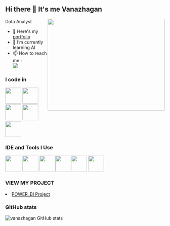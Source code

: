 ## Hi there 👋 It's me Vanazhagan

Data Analyst
<img align="right" width="370" height="290" src="https://i.pinimg.com/originals/47/f0/34/47f0342cec72b800463bf003eac1257e.gif">
- 🔭 Here's my [portfolio](https://vanazhagan-portfolio-sit.netlify.app/)                                                 
- 🌱 I’m currently learning AI
- 📫 How to reach me :
                     </br>[<img src="https://img.shields.io/badge/LinkedIn-0077B5?style=for-the-badge&logo=linkedin&logoColor=white" />](https://linkedin.com/in/vanazhagan")
### I code in
<img height="50" width="50" src="https://img.icons8.com/color/48/000000/python.png" /> <img height="50" width="50" src="https://img.icons8.com/color/48/000000/c-programming.png" /> <img height="50" width="50" src="https://img.icons8.com/color/48/000000/html-5.png" /> <img height="50" width="50"  src="https://img.icons8.com/color/48/000000/mysql-logo.png"/><img height="50" width="50" 
src="https://img.icons8.com/?size=100&id=117561&format=png&color=000000"/>
### IDE and Tools I Use
<img height="50" width="50" src="https://img.icons8.com/color/48/000000/visual-studio-code-2019.png"/> <img height="50" width="50"  src="https://img.icons8.com/color/50/000000/git.png"/> <img height="50" width="50" 
src="https://img.icons8.com/?size=100&id=9Kvi1p1F0tUo&format=png&color=000000"/><img height="50" width="50" 
src="https://img.icons8.com/?size=100&id=Ny0t2MYrJ70p&format=png&color=000000"/><img height="50" width="50"   src="https://img.shields.io/badge/Netlify-00C7B7?style=for-the-badge&logo=netlify&logoColor=white"/> <img height="50" src="https://img.icons8.com/?size=100&id=F4uMFPZgS0gt&format=png&color=000000"/>
### VIEW MY PROJECT
<li><a href="https://app.powerbi.com/viewr=eyJrIjoiMDk3MDg3ZDMtN2NjYy00ZmE0LTg0ODItNjhjZGE0MjUyMTI1IiwidCI6IjNlYzJhODA4LTI3MGYtNGFiZi05Y2Y4LWU1MWVhMzZkZTg2NiJ9
"> POWER_BI Project</a></li>


### GitHub stats
![vanazhagan GitHub stats](https://github-readme-stats.vercel.app/api?username=hareesh-r&theme=dark&show_icons=true&&hide=issues,contribs)




